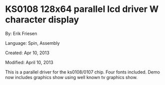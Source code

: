 # KS0108 128x64 parallel lcd driver W character display

By: Erik Friesen

Language: Spin, Assembly

Created: Apr 10, 2013

Modified: April 10, 2013

This is a parallel driver for the ks0108/0107 chip. Four fonts included. Demo now includes graphics show using well known tv graphics show.
